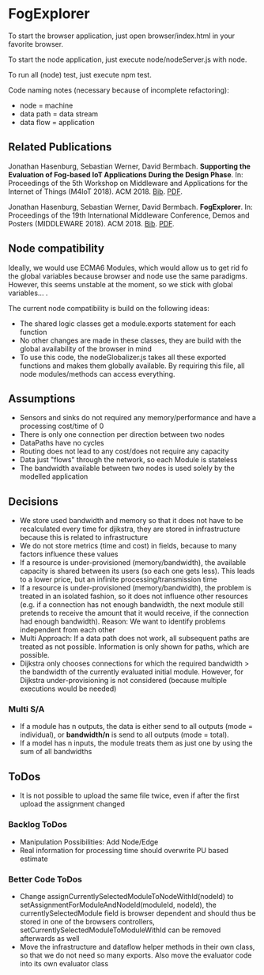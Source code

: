 # FogExplorer

To start the browser application, just open browser/index.html in your favorite browser.

To start the node application, just execute node/nodeServer.js with node.

To run all (node) test, just execute npm test.

Code naming notes (necessary because of incomplete refactoring):
- node = machine
- data path = data stream
- data flow = application

## Related Publications

Jonathan Hasenburg, Sebastian Werner, David Bermbach. **Supporting the Evaluation of Fog-based IoT Applications During the Design Phase**. In: Proceedings of the 5th Workshop on Middleware and Applications for the Internet of Things (M4IoT 2018). ACM 2018. [Bib](http://www.mcc.tu-berlin.de/fileadmin/fg344/publications/2018-11-01_fogexplorer-m4iot.bib). [PDF](http://www.mcc.tu-berlin.de/fileadmin/fg344/publications/2018-11-01_fogexplorer-m4iot.pdf).

Jonathan Hasenburg, Sebastian Werner, David Bermbach. **FogExplorer**. In: Proceedings of the 19th International Middleware Conference, Demos and Posters (MIDDLEWARE 2018). ACM 2018. [Bib](http://www.mcc.tu-berlin.de/fileadmin/fg344/publications/2018-11-01_fogexplorer-demo.bib). [PDF](http://www.mcc.tu-berlin.de/fileadmin/fg344/publications/2018-11-01_fogexplorer_demo.pdf).

## Node compatibility

Ideally, we would use ECMA6 Modules, which would allow us to get rid fo the global variables because browser and node use the same paradigms. However, this seems unstable at the moment, so we stick with global variables... .

The current node compatibility is build on the following ideas:
* The shared logic classes get a module.exports statement for each function
* No other changes are made in these classes, they are build with the global availability of the browser in mind
* To use this code, the nodeGlobalizer.js takes all these exported functions and makes them globally available. By requiring this file, all node modules/methods can access everything.

## Assumptions

- Sensors and sinks do not required any memory/performance and have a processing cost/time of 0
- There is only one connection per direction between two nodes
- DataPaths have no cycles
- Routing does not lead to any cost/does not require any capacity
- Data just "flows" through the network, so each Module is stateless
- The bandwidth available between two nodes is used solely by the modelled application

## Decisions

- We store used bandwidth and memory so that it does not have to be recalculated every time for djikstra, they are stored in infrastructure because this is related to infrastructure
- We do not store metrics (time and cost) in fields, because to many factors influence these values
- If a resource is under-provisioned (memory/bandwidth), the available capacity is shared between its users (so each one gets less). This leads to a lower price, but an infinite processing/transmission time
- If a resource is under-provisioned (memory/bandwidth), the problem is treated in an isolated fashion, so it does not influence other resources (e.g. if a connection has not enough bandwidth, the next module still pretends to receive the amount that it would receive, if the connection had enough bandwidth). Reason: We want to identify problems independent from each other
- Multi Approach: If a data path does not work, all subsequent paths are treated as not possible. Information is only shown for paths, which are possible.
- Dijkstra only chooses connections for which the required bandwidth > the bandwidth of the currently evaluated initial module. However, for Dijkstra under-provisioning is not considered (because multiple executions would be needed)

### Multi S/A

- If a module has n outputs, the data is either send to all outputs (mode = individual), or **bandwidth/n** is send to all outputs (mode = total).
- If a model has n inputs, the module treats them as just one by using the sum of all bandwidths

## ToDos
- It is not possible to upload the same file twice, even if after the first upload the assignment changed

### Backlog ToDos
- Manipulation Possibilities: Add Node/Edge
- Real information for processing time should overwrite PU based estimate

### Better Code ToDos
- Change assignCurrentlySelectedModuleToNodeWithId(nodeId) to setAssignmentForModuleAndNodeId(moduleId, nodeId), the currentlySelectedModule field is browser dependent and should thus be stored in one of the browsers controllers, setCurrentlySelectedModuleToModuleWithId can be removed afterwards as well
- Move the infrastructure and dataflow helper methods in their own class, so that we do not need so many exports. Also move the evaluator code into its own evaluator class


